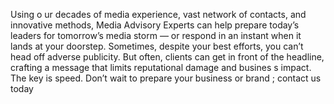 <p>
              Using o ur decades of media experience, vast network of contacts,
              and innovative methods, <span class="font-[Poppins] font-bold">
                Media Advisory Experts</span
              > can help prepare today’s leaders for tomorrow’s media storm — or
              respond in an instant when it lands at your doorstep. Sometimes,
              despite your best efforts, you can’t head off adverse publicity.
              But often, clients can get in front of the headline, crafting a
              message that limits reputational damage and busines s impact. The
              key is speed. Don’t wait to prepare your business or brand ;
              contact us today
            </p>
